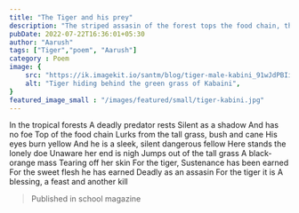 ```yaml
---
title: "The Tiger and his prey"
description: "The striped assasin of the forest tops the food chain, the tiger is an animal not to be trifled with "
pubDate: 2022-07-22T16:36:01+05:30
author: "Aarush"
tags: ["Tiger","poem", "Aarush"]
category : Poem
image: {
    src: "https://ik.imagekit.io/santm/blog/tiger-male-kabini_91wJdPBIi.webp",
    alt: "Tiger hiding behind the green grass of Kabaini",
}
featured_image_small : "/images/featured/small/tiger-kabini.jpg"
---
```



In the tropical forests
A deadly predator rests
Silent as a shadow
And has no foe
Top of the food chain
Lurks from the tall grass, bush and cane His eyes burn yellow
And he is a sleek, silent dangerous fellow Here stands the lonely doe
Unaware her end is nigh
Jumps out of the tall grass
A black-orange mass
Tearing off her skin
For the tiger,
Sustenance has been earned
For the sweet flesh he has earned
Deadly as an assasin
For the tiger it is
A blessing, a feast and another kill


>Published in school magazine
